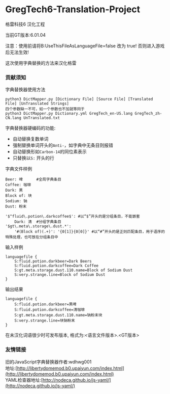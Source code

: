 # GregTech6-Translation-Project
格雷科技6 汉化工程

当前GT版本:6.01.04
 
注意：使用前请将B:UseThisFileAsLanguageFile=false 改为 true! 否则进入游戏后无法生效!

这次使用字典替换的方法来汉化格雷

### 贡献须知
字典替换器使用方法

    python3 DictMapper.py [Dictionary File] [Source File] [Translated File] [UnTranslated Strings]
    四个参数缺一不可，如一个参数也不加就等同于
    python3 DictMapper.py Dictionary.yml GregTech_en-US.lang GregTech_zh-CN.lang UnTranslated.txt

字典替换器硬编码的功能:

- 自动替换复数单词
- 强制替换单词开头的`Anti-`，如字典中无条目则报错
- 自动替换形如`Carbon-14`的同位素表示
- 只替换以`S:` 开头的行

字典文件样例

    Beer: 啤      #全局字典条目
    Coffee: 咖啡
    Dark: 黑
    Block of: 块
    Sodium: 钠
    Dust: 粉末

    '$^fluid\.potion\.darkcoffee$': #以“$”开头的是分组条目，不能嵌套
        Dark: 清  #分组字典条目
    '$gt\.meta\.storage\.dust.*':
        '#(Block of)(.+)': '{0[1]}{0[0]}' #以“#”开头的是正则匹配条目，用于语序的特殊处理，也可放在分组条目中

输入样例

    languagefile {
        S:fluid.potion.darkbeer=Dark Beers
        S:fluid.potion.darkcoffee=Dark Coffee
        S:gt.meta.storage.dust.110.name=Block of Sodium Dust
        S:very.strange.line=Block of Sodium Dust
    }

输出结果

    languagefile {
        S:fluid.potion.darkbeer=黑啤
        S:fluid.potion.darkcoffee=清咖啡
        S:gt.meta.storage.dust.110.name=钠粉末块
        S:very.strange.line=块钠粉末
    }

在未汉化词语很少时可发布版本, 格式为:<语言文件版本>.<GT版本>
### 友情链接
旧的JavaScript字典替换器作者:wdhwg001  
地址:[http://libertydomemod.b0.upaiyun.com/index.html](http://libertydomemod.b0.upaiyun.com/index.html)  
YAML检查器地址:[http://nodeca.github.io/js-yaml/](http://nodeca.github.io/js-yaml/)

